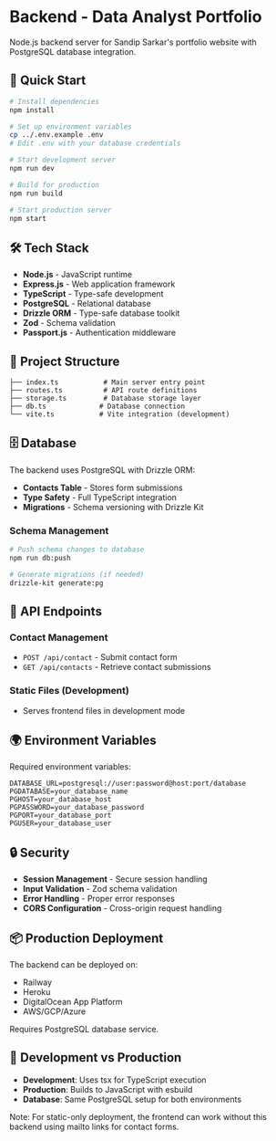 # Backend - Data Analyst Portfolio

Node.js backend server for Sandip Sarkar's portfolio website with PostgreSQL database integration.

## 🚀 Quick Start

```bash
# Install dependencies
npm install

# Set up environment variables
cp ../.env.example .env
# Edit .env with your database credentials

# Start development server
npm run dev

# Build for production
npm run build

# Start production server
npm start
```

## 🛠️ Tech Stack

- **Node.js** - JavaScript runtime
- **Express.js** - Web application framework
- **TypeScript** - Type-safe development
- **PostgreSQL** - Relational database
- **Drizzle ORM** - Type-safe database toolkit
- **Zod** - Schema validation
- **Passport.js** - Authentication middleware

## 📁 Project Structure

```
├── index.ts           # Main server entry point
├── routes.ts          # API route definitions
├── storage.ts         # Database storage layer
├── db.ts             # Database connection
└── vite.ts           # Vite integration (development)
```

## 🗄️ Database

The backend uses PostgreSQL with Drizzle ORM:

- **Contacts Table** - Stores form submissions
- **Type Safety** - Full TypeScript integration
- **Migrations** - Schema versioning with Drizzle Kit

### Schema Management

```bash
# Push schema changes to database
npm run db:push

# Generate migrations (if needed)
drizzle-kit generate:pg
```

## 🔧 API Endpoints

### Contact Management
- `POST /api/contact` - Submit contact form
- `GET /api/contacts` - Retrieve contact submissions

### Static Files (Development)
- Serves frontend files in development mode

## 🌍 Environment Variables

Required environment variables:

```env
DATABASE_URL=postgresql://user:password@host:port/database
PGDATABASE=your_database_name
PGHOST=your_database_host
PGPASSWORD=your_database_password
PGPORT=your_database_port
PGUSER=your_database_user
```

## 🔒 Security

- **Session Management** - Secure session handling
- **Input Validation** - Zod schema validation
- **Error Handling** - Proper error responses
- **CORS Configuration** - Cross-origin request handling

## 📦 Production Deployment

The backend can be deployed on:
- Railway
- Heroku
- DigitalOcean App Platform
- AWS/GCP/Azure

Requires PostgreSQL database service.

## 🔄 Development vs Production

- **Development**: Uses tsx for TypeScript execution
- **Production**: Builds to JavaScript with esbuild
- **Database**: Same PostgreSQL setup for both environments

Note: For static-only deployment, the frontend can work without this backend using mailto links for contact forms.